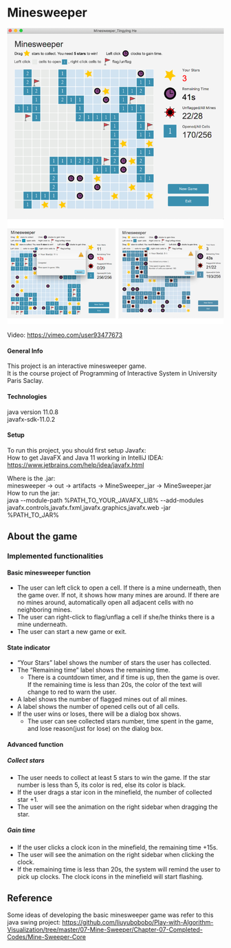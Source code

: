 # Minesweeper
<p>
<img src="https://github.com/tingying-he/minesweeper/blob/main/src/img/readme-screenshot.png" alt="screenshot" width="800"/>
</p>

Video: https://vimeo.com/user93477673

#### General Info
This project is an interactive minesweeper game.<br/>
It is the course project of Programming of Interactive System in University Paris Saclay.

#### Technologies
java version 11.0.8 <br>
javafx-sdk-11.0.2

#### Setup
To run this project, you should first setup Javafx:<br/>
How to get JavaFX and Java 11 working in IntelliJ IDEA:<br/>
https://www.jetbrains.com/help/idea/javafx.html<br/>

Where is the .jar:<br> minesweeper -> out -> artifacts -> MineSweeper_jar -> MineSweeper.jar <br/>
How to run the jar:<br/>
java --module-path %PATH_TO_YOUR_JAVAFX_LIB% --add-modules javafx.controls,javafx.fxml,javafx.graphics,javafx.web -jar %PATH_TO_JAR%

## About the game
### Implemented functionalities
#### Basic minesweeper function
* The user can left click to open a cell. If there is a mine underneath, then the game over. If not, it shows how many mines are around. If there are no mines around, automatically open all adjacent cells with no neighboring mines.
* The user can right-click to flag/unflag a cell if she/he thinks there is a mine underneath.
* The user can start a new game or exit.

#### State indicator
* “Your Stars” label shows the number of stars the user has collected.
* The “Remaining time” label shows the remaining time.
    * There is a countdown timer, and if time is up, then the game is over. If the remaining time is less than 20s, the color of the text will change to red to warn the user.
* A label shows the number of flagged mines out of all mines.
* A label shows the number of opened cells out of all cells.
* If the user wins or loses, there will be a dialog box shows.
    * The user can see collected stars number, time spent in the game, and lose reason(just for lose) on the dialog box.

#### Advanced function
##### Collect stars 
* The user needs to collect at least 5 stars to win the game. If the star number is less than 5, its color is red, else its color is black.
* If the user drags a star icon in the minefield, the number of collected star +1.
* The user will see the animation on the right sidebar when dragging the star.

##### Gain time 
* If the user clicks a clock icon in the minefield, the remaining time +15s.
* The user will see the animation on the right sidebar when clicking the clock.
* If the remaining time is less than 20s, the system will remind the user to pick up clocks. The clock icons in the minefield will start flashing.

## Reference
Some ideas of developing the basic minesweeper game was refer to this java swing project:
https://github.com/liuyubobobo/Play-with-Algorithm-Visualization/tree/master/07-Mine-Sweeper/Chapter-07-Completed-Codes/Mine-Sweeper-Core




